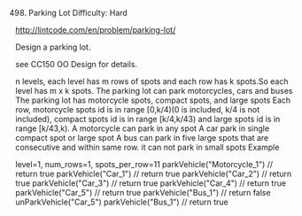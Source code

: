498. Parking Lot
Difficulty: Hard

http://lintcode.com/en/problem/parking-lot/

Design a parking lot.

see CC150 OO Design for details.

n levels, each level has m rows of spots and each row has k spots.So each level has m x k spots.
The parking lot can park motorcycles, cars and buses
The parking lot has motorcycle spots, compact spots, and large spots
Each row, motorcycle spots id is in range [0,k/4)(0 is included, k/4 is not included), compact spots id is in range [k/4,k/43) and large spots id is in range [k/43,k).
A motorcycle can park in any spot
A car park in single compact spot or large spot
A bus can park in five large spots that are consecutive and within same row. it can not park in small spots
Example

level=1, num_rows=1, spots_per_row=11
parkVehicle("Motorcycle_1") // return true
parkVehicle("Car_1") // return true
parkVehicle("Car_2") // return true
parkVehicle("Car_3") // return true
parkVehicle("Car_4") // return true
parkVehicle("Car_5") // return true
parkVehicle("Bus_1") // return false
unParkVehicle("Car_5")
parkVehicle("Bus_1") // return true
